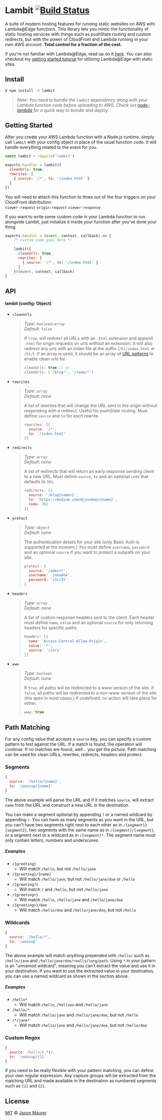 # Lambit [![Build Status](https://travis-ci.org/jsonmaur/lambit.svg?branch=master)](https://travis-ci.org/jsonmaur/lambit)

A suite of modern hosting features for running static websites on AWS with Lambda@Edge functions. This library lets you mimic the functionality of static hosting services with things such as pushState routing and custom redirects, but with the power of CloudFront and Lambda running in your own AWS account. **Total control for a fraction of the cost.**

If you're not familiar with Lambda@Edge, read up on it [here](https://aws.amazon.com/lambda/edge/). You can also checkout my [getting started tutorial](https://read.acloud.guru/supercharging-a-static-site-with-lambda-edge-da5a1314238b) for utilizing Lambda@Edge with static sites.

## Install

```bash
$ npm install -S lambit
```

> *Note: You need to bundle the `lambit` dependency along with your Lambda function code before uploading to AWS. Check out [node-lambda](https://github.com/motdotla/node-lambda) for a quick way to bundle and deploy.*

## Getting Started

After you create your AWS Lambda function with a Node.js runtime, simply call `lambit` with your config object in place of the usual function code. It will handle everything related to the event for you.

```javascript
const lambit = require('lambit')

exports.handler = lambit({
  cleanUrls: true,
  rewrites: [
    { source: '/*', to: '/index.html' }
  ]
})
```

You will need to attach this function to three out of the four triggers on your CloudFront distribution:  
`viewer-request` `origin-request` `viewer-response`

If you want to write some custom code in your Lambda function to run alongside Lambit, just initialize it inside your function after you've done your thing:

```javascript
exports.handler = (event, context, callback) => {
    /* custom code goes here */

    lambit({
      cleanUrls: true,
      rewrites: [
        { source: '/*', to: '/index.html' }
      ]
    })(event, context, callback)
}
```

## API

#### lambit (config: Object)

- `cleanUrls`

    > *Type: `boolean/array`*  
    > *Default: `false`*
    >
    > If `true`, will redirect all URLs with an `.html` extension and append `.html` for origin requests on urls *without* an extension. It will also redirect any urls with an index file at the suffix (`/hi/index.html` => `/hi/`). If an array is used, it should be an array of [URL patterns](#pathmatching) to enable clean urls for.
    >
    > ```javascript
    > cleanUrls: true // or
    > cleanUrls: ['/blog*', '/team/*']
    > ```

- `rewrites`

    > *Type: `array`*  
    > *Default: none*
    >
    > A list of rewrites that will change the URL sent to the origin without responding with a redirect. Useful for pushState routing. Must define `source` and `to` for each rewrite.
    >
    > ```javascript
    > rewrites: [{
    >   source: '/*',
    >   to: '/index.html'
    > }]
    > ```

- `redirects`

    > *Type: `array`*  
    > *Default: none*
    >
    > A list of redirects that will return an early response sending client to a new URL. Must define `source`, `to` and an optional `code` that defaults to `301`.
    >
    > ```javascript
    > redirects: [{
    >   source: '/blog{name+}',
    >   to: 'https://medium.com/@jsonmaur{name}',
    >   code: 302
    > }]
    > ```

- `protect`

    > *Type: `object`*  
    > *Default: none*
    >
    > The authentication details for your site (only Basic Auth is supported at the moment.) You must define `username`, `password` and an optional `source` if you want to protect a subpath on your site.
    >
    > ```javascript
    > protect: {
    >   source: '/admin*',
    >   username: 'janedoe',
    >   password: 's3cr3t'
    > }
    > ```

- `headers`

    > *Type: `array`*  
    > *Default: none*
    >
    > A list of custom response headers sent to the client. Each header must define `name`, `value` and an optional `source` for only returning headers for specific paths.
    >
    > ```javascript
    > headers: [{
    >   name: 'Access-Control-Allow-Origin',
    >   value: '*',
    >   source: '/cors'
    > }]
    > ```

- `www`

    > *Type: `boolean`*  
    > *Default: none*
    >
    > If `true`, all paths will be redirected to a www version of the site. If `false`, all paths will be redirected to a non-www version of the site (the apex in most cases.) If undefined, no action will take place for either.
    >
    > ```javascript
    > www: true
    > ```

<a name="pathmatching"></a>
## Path Matching

For any config value that accepts a `source` key, you can specify a custom pattern to test against the URL. If a match is found, the operation will continue. If no matches are found, well... you get the picture. Path matching can be used for clean URLs, rewrites, redirects, headers and protect.

### Segments

```javascript
{
  source: '/hello/{name}',
  to: '/wazzup/{name}'
}
```

The above example will parse the URL and if it matches `source`, will extract `name` from the URL and construct a new URL in the destination.

You can make a segment optional by appending `?` or a named wildcard by appending `+`. You can have as many segments as you want in the URL, but you can't have two segments right next to each other as in `/{segment1}{segment2}`, two segments with the same name as in `/{segment}/{segment}`, or a segment next to a wildcard as in `/{segment}*`. The segment name must only contain letters, numbers and underscores.

##### Examples

- `/{greeting}`
    - Will match `/hello`, but not `/hello/jane`
- `/{greeting}/{name}`
    - Will match `/hello/jane`, but not `/hello/jane/doe` or `/hello`
- `/{greeting?}`
    - Will match `/` and `/hello`, but not `/hello/jane`
- `/{greeting+}`
    - Will match `/hello`, `/hello/jane` and `/hello/jane/doe`
- `/{greeting+}/doe`
    - Will match `/hello/doe` and `/hello/jane/doe`, but not `/hello`

### Wildcards

```javascript
{
  source: '/hello/*',
  to: '/wazzup'
}
```

The above example will match anything prepended with `/hello/` such as `/hello/jane` and `/hello/jane/doe/really/long/path`. Using `*` in your pattern is an "unnamed wildcard", meaning you can't extract the value and use it in your destination. If you want to use the extracted value in your destination, you can use a named wildcard as shown in the section above.

##### Examples

- `/hello*`
    - Will match `/hello`, `/hellooo` and `/hello/jane`
- `/hello/*`
    - Will match `/hello/jane` and `/hello/jane/doe`, but not `/hello`
- `/*/jane*`
    - Will match `/hello/jane` and `/hello/jane/doe`, but not `/hello/doe`

### Custom Regex

```javascript
{
  source: /hello/(.*)/,
  to: '/wazzup/{1}'
}
```

If you need to be really flexible with your pattern matching, you can define your own regular expression. Any capture groups will be extracted from the matching URL and made available in the destination as numbered segments such as `{1}` and `{2}`.

## License

[MIT](license) © [Jason Maurer](http://maur.co)
